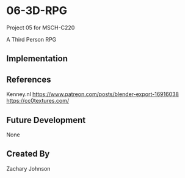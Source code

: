 # 06-3D-RPG
Project 05 for MSCH-C220

A Third Person RPG

## Implementation

## References

Kenney.nl https://www.patreon.com/posts/blender-export-16916038 https://cc0textures.com/

## Future Development

None

## Created By
Zachary Johnson
